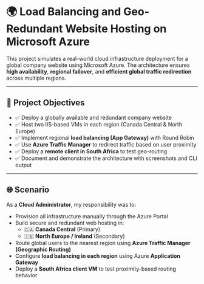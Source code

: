 # 🌍 Load Balancing and Geo-Redundant Website Hosting on Microsoft Azure

This project simulates a real-world cloud infrastructure deployment for a global company website using Microsoft Azure. The architecture ensures **high availability**, **regional failover**, and **efficient global traffic redirection** across multiple regions.

---

## 🎯 Project Objectives

- ✅ Deploy a globally available and redundant company website
- ✅ Host two IIS-based VMs in each region (Canada Central & North Europe)
- ✅ Implement regional **load balancing (App Gateway)** with Round Robin
- ✅ Use **Azure Traffic Manager** to redirect traffic based on user proximity
- ✅ Deploy a **remote client in South Africa** to test geo-routing
- ✅ Document and demonstrate the architecture with screenshots and CLI output

---

## 🌐 Scenario

As a **Cloud Administrator**, my responsibility was to:

- Provision all infrastructure manually through the Azure Portal
- Build secure and redundant web hosting in:
  - 🇨🇦 **Canada Central** (Primary)
  - 🇮🇪 **North Europe / Ireland** (Secondary)
- Route global users to the nearest region using **Azure Traffic Manager (Geographic Routing)**
- Configure **load balancing in each region** using Azure **Application Gateway**
- Deploy a **South Africa client VM** to test proximity-based routing behavior

